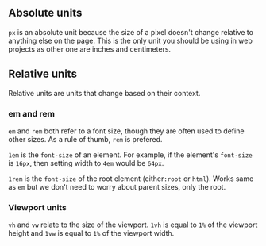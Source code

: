 ## Absolute units

`px` is an absolute unit because the size of a pixel doesn't change relative to anything else on the page. This is the only unit you should be using in web projects as other one are inches and centimeters.

## Relative units

Relative units are units that change based on their context. 

### em and rem

`em` and `rem` both refer to a font size, though they are often used to define other sizes. As a rule of thumb, `rem` is prefered.

`1em` is the `font-size` of an element. For example, if the element's `font-size` is `16px`, then setting width to `4em` would be `64px`.

`1rem` is the `font-size` of the root element (either`:root` or `html`). Works same as `em` but we don't need to worry about parent sizes, only the root.

### Viewport units

`vh` and `vw` relate to the size of the viewport. `1vh` is equal to `1%` of the viewport height and `1vw` is equal to `1%` of the viewport width.